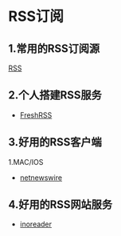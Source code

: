 # RSS订阅


## 1.常用的RSS订阅源
[RSS](https://issei.notion.site/RSS-Source-230af4b76c744d4fbe2a8aaf04ee2e20)


## 2.个人搭建RSS服务

* [FreshRSS](https://www.freshrss.org/)

## 3.好用的RSS客户端

1.MAC/IOS

* [netnewswire](https://netnewswire.com/)

## 4.好用的RSS网站服务

* [inoreader](https://www.inoreader.com/)
